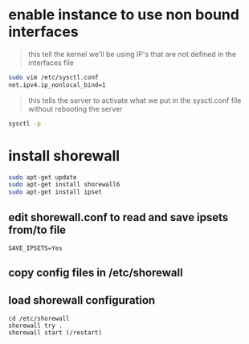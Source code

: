 # enable instance to use non bound interfaces

> this tell the kernel we'll be using IP's that are not defined in the interfaces file

```sh
sudo vim /etc/sysctl.conf
net.ipv4.ip_nonlocal_bind=1
```

> this tells the server to activate what we put in the sysctl.conf file without rebooting the server

```sh
sysctl -p
```

# install shorewall

```sh
sudo apt-get update
sudo apt-get install shorewall6
sudo apt-get install ipset
```

## edit shorewall.conf to read and save ipsets from/to file

`SAVE_IPSETS=Yes`

## copy config files in /etc/shorewall

## load shorewall configuration

```
cd /etc/shorewall
shorewall try .
shorewall start (/restart)
```

